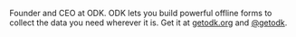 Founder and CEO at ODK. ODK lets you build powerful offline forms to collect the data you need wherever it is. Get it at [getodk.org](https://getodk.org) and [@getodk](http://github.com/getodk).
